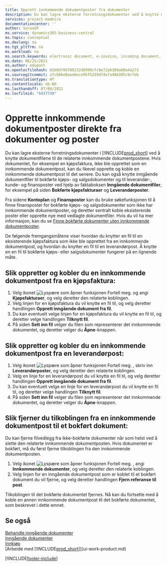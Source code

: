 ```yaml
---
title: Opprett innkommende dokumentposter fra dokumenter
description: Du kan lagre eksterne forretningsdokumenter ved å knytte dokumentfilene til de relaterte innkommende dokumentpostene.
services: project-madeira
documentationcenter: ''
author: SorenGP
ms.service: dynamics365-business-central
ms.topic: conceptual
ms.devlang: na
ms.tgt_pltfrm: na
ms.workload: na
ms.search.keywords: electronic document, e-invoice, incoming document, OCR, ecommerce, document exchange, import invoice
ms.date: 06/25/2021
ms.author: edupont
ms.openlocfilehash: 65b0d704708232d0999cfc0e72a6380a00a4a273
ms.sourcegitcommit: a7cb0be8eae6ece95f5259d7de7a48b385c9cfeb
ms.translationtype: HT
ms.contentlocale: nb-NO
ms.lasthandoff: 07/08/2021
ms.locfileid: "6437730"
---
```

# <a name="create-incoming-document-records-directly-from-documents-and-entries"></a>Opprette innkommende dokumentposter direkte fra dokumenter og poster
Du kan lagre eksterne forretningsdokumenter i [!INCLUDE[prod_short](includes/prod_short.md)] ved å knytte dokumentfilene til de relaterte innkommende dokumentpostene. Hvis dokumentet, for eksempel en kjøpsfaktura, ikke ble opprettet som en innkommende dokumentpost, kan du likevel opprette og koble en innkommende dokumentpost til det senere. Du kan også knytte inngående dokumentfiler til bokførte kjøps- og salgsdokumenter og til leverandør-, kunde- og finansposter ved hjelp av faktaboksen **Inngående dokumentfiler**, for eksempel på siden **Bokførte kjøpsfakturaer** og **Leverandørposter**.

Fra sidene **Kontoplan** og **Finansposter** kan du bruke søkefunksjonen til å finne finansposter for bokførte kjøps- og salgsdokumenter som ikke har innkommende dokumentposter, og deretter sentralt koble eksisterende poster eller opprette nye med vedlagte dokumentfiler. Hvis du vil ha mer informasjon, kan du se [Finne bokførte dokumenter uten innkommende dokumentposter](across-how-find-posted-documents-without-income-document-records.md).

De følgende fremgangsmåtene viser hvordan du knytter en fil til en eksisterende kjøpsfaktura som ikke ble opprettet fra en innkommende dokumentpost, og hvordan du knytter en fil til en leverandørpost. Å knytte en en fil til bokførte kjøps- eller salgsdokumenter fungerer på en lignende måte.

## <a name="to-create-and-connect-an-incoming-document-record-from-a-purchase-invoice"></a>Slik oppretter og kobler du en innkommende dokumentpost fra en kjøpsfaktura:
1. Velg ikonet ![Lyspære som åpner funksjonen Fortell meg.](media/ui-search/search_small.png "Fortell hva du vil gjøre") og angi **Kjøpsfakturaer**, og velg deretter den relaterte koblingen.
2. Velg linjen for en kjøpsfaktura du vil knytte en fil til, og velg deretter handlingen **Opprett inngående dokument fra fil**.
3. Du kan eventuelt velge linjen for en kjøpsfaktura du vil knytte en fil til, og deretter velge handlingen **Tilknytt fil**.
4. På siden **Sett inn fil** velger du filen som representerer det innkommende dokumentet, og deretter velger du **Åpne**-knappen.

## <a name="to-create-and-connect-an-incoming-document-record-from-a-vendor-ledger-entry"></a>Slik oppretter og kobler du en innkommende dokumentpost fra en leverandørpost:
1. Velg ikonet ![Lyspære som åpner funksjonen Fortell meg.](media/ui-search/search_small.png "Fortell hva du vil gjøre") , skriv inn **Leverandørposter**, og velg deretter den relaterte koblingen.
2. Velg en linje for en leverandørpost du vil knytte en fil til, og velg deretter handlingen **Opprett inngående dokument fra fil**.
3. Du kan eventuelt velge en linje for en leverandørpost du vil knytte en fil til, og deretter velge handlingen **Tilknytt fil**.
4. På siden **Sett inn fil** velger du filen som representerer det innkommende dokumentet, og deretter velger du **Åpne**-knappen.

## <a name="to-remove-a-connection-from-an-incoming-document-record-to-a-posted-document"></a>Slik fjerner du tilkoblingen fra en innkommende dokumentpost til et bokført dokument:
Du kan fjerne filvedlegg fra ikke-bokførte dokumenter når som helst ved å slette den relaterte innkommende dokumentposten. Hvis dokumentet er bokført, må du først fjerne tilkoblingen fra den innkommende dokumentposten.

1. Velg ikonet ![Lyspære som åpner funksjonen Fortell meg.](media/ui-search/search_small.png "Fortell hva du vil gjøre") , angi **Innkommende dokumenter**, og velg deretter den relaterte koblingen.
2. Velg linjen for en inngående dokumentpost som er koblet til et bokført dokument du vil fjerne, og velg deretter handlingen **Fjern referanse til post**.

Tilkoblingen til det bokførte dokumentet fjernes. Nå kan du fortsette med å koble en annen innkommende dokumentpost til det bokførte dokumentet, som beskrevet i dette emnet.

## <a name="see-also"></a>Se også
[Behandle inngående dokumenter](across-process-income-documents.md)  
[Inngående dokumenter](across-income-documents.md)  
[Innkjøp](purchasing-manage-purchasing.md)  
[Arbeide med [!INCLUDE[prod_short](includes/prod_short.md)]](ui-work-product.md)


[!INCLUDE[footer-include](includes/footer-banner.md)]